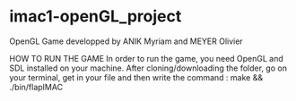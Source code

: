 # imac1-openGL_project


OpenGL Game developped by ANIK Myriam and MEYER Olivier

HOW TO RUN THE GAME 
In order to run the game, you need OpenGL and SDL installed on your machine. 
After cloning/downloading the folder, go on your terminal, get in your file and then write the command : make && ./bin/flapIMAC
